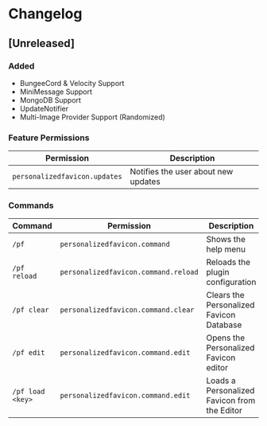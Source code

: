 # Changelog

## [Unreleased]
### Added
- BungeeCord & Velocity Support
- MiniMessage Support
- MongoDB Support
- UpdateNotifier
- Multi-Image Provider Support (Randomized)

### Feature Permissions
| Permission                    | Description                                  |
|-------------------------------|----------------------------------------------|
| `personalizedfavicon.updates` | Notifies the user about new updates          |


### Commands
| Command | Permission | Description                                  |
| ------- | ---------- |----------------------------------------------|
| `/pf` | `personalizedfavicon.command` | Shows the help menu                          |
| `/pf reload` | `personalizedfavicon.command.reload` | Reloads the plugin configuration             |
|`/pf clear` | `personalizedfavicon.command.clear` | Clears the Personalized Favicon Database     |
| `/pf edit` | `personalizedfavicon.command.edit` | Opens the Personalized Favicon editor        |
| `/pf load <key>` | `personalizedfavicon.command.edit` | Loads a Personalized Favicon from the Editor |
